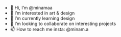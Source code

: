 - 👋 Hi, I’m @minamaa
- 👀 I’m interested in art & design
- 🌱 I’m currently learning design
- 💞️ I’m looking to collaborate on interesting projects
- 📫 How to reach me insta: @minam.a

<!---
minamaa/minamaa is a ✨ special ✨ repository because its `README.md` (this file) appears on your GitHub profile.
You can click the Preview link to take a look at your changes.
--->
